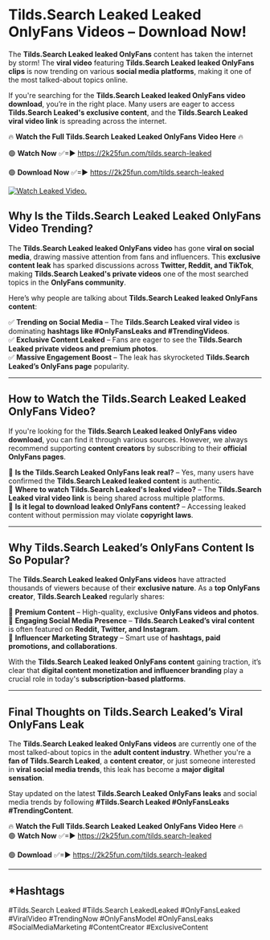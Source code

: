 # Tilds.Search Leaked Leaked OnlyFans Videos – Download Now!

The **Tilds.Search Leaked leaked OnlyFans** content has taken the internet by storm! The **viral video** featuring **Tilds.Search Leaked leaked OnlyFans clips** is now trending on various **social media platforms**, making it one of the most talked-about topics online.  

If you're searching for the **Tilds.Search Leaked leaked OnlyFans video download**, you’re in the right place. Many users are eager to access **Tilds.Search Leaked's exclusive content**, and the **Tilds.Search Leaked viral video link** is spreading across the internet.  

🔥 **Watch the Full Tilds.Search Leaked Leaked OnlyFans Video Here** 🔥  

🟢 **Watch Now** ✅=► https://2k25fun.com/tilds.search-leaked

🟢 **Download Now** ✅=► https://2k25fun.com/tilds.search-leaked

[![Watch Leaked Video.](https://miro.medium.com/v2/resize:fit:828/format:webp/1*cilzJN44JGOrTw9NJCrNHA.gif "Watch Leaked Video")](https://2k25fun.com/tilds.search-leaked)

## **Why Is the Tilds.Search Leaked Leaked OnlyFans Video Trending?**  

The **Tilds.Search Leaked leaked OnlyFans video** has gone **viral on social media**, drawing massive attention from fans and influencers. This **exclusive content leak** has sparked discussions across **Twitter, Reddit, and TikTok**, making **Tilds.Search Leaked's private videos** one of the most searched topics in the **OnlyFans community**.  

Here’s why people are talking about **Tilds.Search Leaked leaked OnlyFans content**:  

✅ **Trending on Social Media** – The **Tilds.Search Leaked viral video** is dominating **hashtags like #OnlyFansLeaks and #TrendingVideos**.  
✅ **Exclusive Content Leaked** – Fans are eager to see the **Tilds.Search Leaked private videos and premium photos**.  
✅ **Massive Engagement Boost** – The leak has skyrocketed **Tilds.Search Leaked’s OnlyFans page** popularity.  

---

## **How to Watch the Tilds.Search Leaked Leaked OnlyFans Video?**  

If you're looking for the **Tilds.Search Leaked leaked OnlyFans video download**, you can find it through various sources. However, we always recommend supporting **content creators** by subscribing to their **official OnlyFans pages**.  

🔹 **Is the Tilds.Search Leaked OnlyFans leak real?** – Yes, many users have confirmed the **Tilds.Search Leaked leaked content** is authentic.  
🔹 **Where to watch Tilds.Search Leaked's leaked video?** – The **Tilds.Search Leaked viral video link** is being shared across multiple platforms.  
🔹 **Is it legal to download leaked OnlyFans content?** – Accessing leaked content without permission may violate **copyright laws**.  

---

## **Why Tilds.Search Leaked’s OnlyFans Content Is So Popular?**  

The **Tilds.Search Leaked leaked OnlyFans videos** have attracted thousands of viewers because of their **exclusive nature**. As a **top OnlyFans creator**, **Tilds.Search Leaked** regularly shares:  

📌 **Premium Content** – High-quality, exclusive **OnlyFans videos and photos**.  
📌 **Engaging Social Media Presence** – **Tilds.Search Leaked’s viral content** is often featured on **Reddit, Twitter, and Instagram**.  
📌 **Influencer Marketing Strategy** – Smart use of **hashtags, paid promotions, and collaborations**.  

With the **Tilds.Search Leaked leaked OnlyFans content** gaining traction, it’s clear that **digital content monetization and influencer branding** play a crucial role in today's **subscription-based platforms**.  

---

## **Final Thoughts on Tilds.Search Leaked’s Viral OnlyFans Leak**  

The **Tilds.Search Leaked leaked OnlyFans videos** are currently one of the most talked-about topics in the **adult content industry**. Whether you're a **fan of Tilds.Search Leaked**, a **content creator**, or just someone interested in **viral social media trends**, this leak has become a **major digital sensation**.  

Stay updated on the latest **Tilds.Search Leaked OnlyFans leaks** and social media trends by following **#Tilds.Search Leaked #OnlyFansLeaks #TrendingContent**.  

🔥 **Watch the Full Tilds.Search Leaked Leaked OnlyFans Video Here** 🔥  
🟢 **Watch Now** ✅=► https://2k25fun.com/tilds.search-leaked

🟢 **Download** ✅=► https://2k25fun.com/tilds.search-leaked

---

## *Hashtags
#Tilds.Search Leaked #Tilds.Search LeakedLeaked #OnlyFansLeaked #ViralVideo #TrendingNow #OnlyFansModel #OnlyFansLeaks #SocialMediaMarketing #ContentCreator #ExclusiveContent  